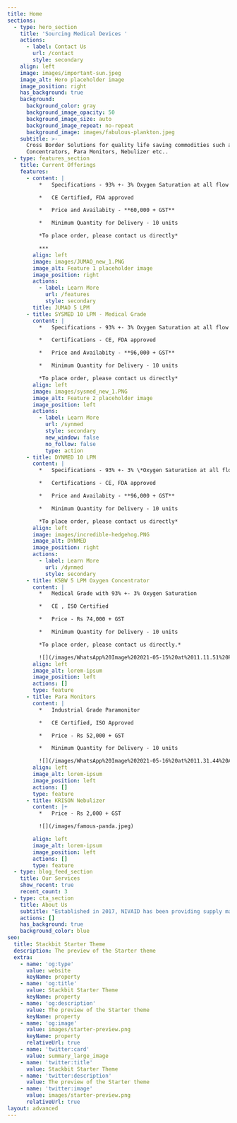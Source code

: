 ```yaml
---
title: Home
sections:
  - type: hero_section
    title: 'Sourcing Medical Devices '
    actions:
      - label: Contact Us
        url: /contact
        style: secondary
    align: left
    image: images/important-sun.jpeg
    image_alt: Hero placeholder image
    image_position: right
    has_background: true
    background:
      background_color: gray
      background_image_opacity: 50
      background_image_size: auto
      background_image_repeat: no-repeat
      background_image: images/fabulous-plankton.jpeg
    subtitle: >-
      Cross Border Solutions for quality life saving commodities such as Oxygen
      Concentrators, Para Monitors, Nebulizer etc..
  - type: features_section
    title: Current Offerings
    features:
      - content: |
          *   Specifications - 93% +- 3% Oxygen Saturation at all flow rates

          *   CE Certified, FDA approved

          *   Price and Availabity - **60,000 + GST**

          *   Minimum Quantity for Delivery - 10 units

          *To place order, please contact us directly*

          ***
        align: left
        image: images/JUMAO_new_1.PNG
        image_alt: Feature 1 placeholder image
        image_position: right
        actions:
          - label: Learn More
            url: /features
            style: secondary
        title: JUMAO 5 LPM
      - title: SYSMED 10 LPM - Medical Grade
        content: |
          *   Specifications - 93% +- 3% Oxygen Saturation at all flow rates

          *   Certifications - CE, FDA approved

          *   Price and Availabity - **96,000 + GST**

          *   Minimum Quantity for Delivery - 10 units

          *To place order, please contact us directly*
        align: left
        image: images/sysmed_new_1.PNG
        image_alt: Feature 2 placeholder image
        image_position: left
        actions:
          - label: Learn More
            url: /synmed
            style: secondary
            new_window: false
            no_follow: false
            type: action
      - title: DYNMED 10 LPM
        content: |
          *   Specifications - 93% +- 3% \*Oxygen Saturation at all flow rates

          *   Certifications - CE, FDA approved

          *   Price and Availabity - **96,000 + GST**

          *   Minimum Quantity for Delivery - 10 units

          *To place order, please contact us directly*
        align: left
        image: images/incredible-hedgehog.PNG
        image_alt: DYNMED
        image_position: right
        actions:
          - label: Learn More
            url: /dynmed
            style: secondary
      - title: K5BW 5 LPM Oxygen Concentrator
        content: |
          *   Medical Grade with 93% +- 3% Oxygen Saturation

          *   CE , ISO Certified 

          *   Price - Rs 74,000 + GST

          *   Minimum Quantity for Delivery - 10 units

          *To place order, please contact us directly.*

          ![](/images/WhatsApp%20Image%202021-05-15%20at%2011.11.51%20PM.jpeg)
        align: left
        image_alt: lorem-ipsum
        image_position: left
        actions: []
        type: feature
      - title: Para Monitors
        content: |
          *   Industrial Grade Paramonitor

          *   CE Certified, ISO Approved

          *   Price - Rs 52,000 + GST

          *   Minimum Quantity for Delivery - 10 units

          ![](/images/WhatsApp%20Image%202021-05-16%20at%2011.31.44%20AM.jpeg)
        align: left
        image_alt: lorem-ipsum
        image_position: left
        actions: []
        type: feature
      - title: KRISON Nebulizer
        content: |+
          *   Price - Rs 2,000 + GST

          ![](/images/famous-panda.jpeg)

        align: left
        image_alt: lorem-ipsum
        image_position: left
        actions: []
        type: feature
  - type: blog_feed_section
    title: Our Services
    show_recent: true
    recent_count: 3
  - type: cta_section
    title: About Us
    subtitle: "Established in 2017, NIVAID has been providing supply management solutions to global institutional, wholesale, retail, and ecommerce players. Our base of service providers for streamlined repair and maintainence enables us to provide holistic quality services to our end consumers.\_Supplemented by a localized supply chain, end-to-end logistics and technology infrastructure, NIVAID offers a complete suite of sourcing & distribution solutions."
    actions: []
    has_background: true
    background_color: blue
seo:
  title: Stackbit Starter Theme
  description: The preview of the Starter theme
  extra:
    - name: 'og:type'
      value: website
      keyName: property
    - name: 'og:title'
      value: Stackbit Starter Theme
      keyName: property
    - name: 'og:description'
      value: The preview of the Starter theme
      keyName: property
    - name: 'og:image'
      value: images/starter-preview.png
      keyName: property
      relativeUrl: true
    - name: 'twitter:card'
      value: summary_large_image
    - name: 'twitter:title'
      value: Stackbit Starter Theme
    - name: 'twitter:description'
      value: The preview of the Starter theme
    - name: 'twitter:image'
      value: images/starter-preview.png
      relativeUrl: true
layout: advanced
---
```

